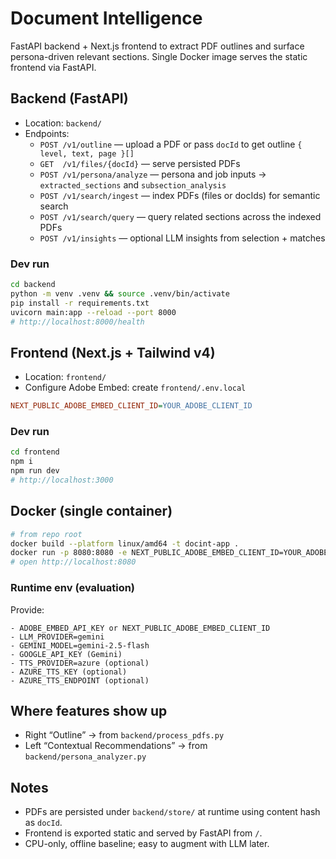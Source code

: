 # Document Intelligence

FastAPI backend + Next.js frontend to extract PDF outlines and surface persona-driven relevant sections. Single Docker image serves the static frontend via FastAPI.

## Backend (FastAPI)

- Location: `backend/`
- Endpoints:
  - `POST /v1/outline` — upload a PDF or pass `docId` to get outline `{ level, text, page }[]`
  - `GET  /v1/files/{docId}` — serve persisted PDFs
  - `POST /v1/persona/analyze` — persona and job inputs → `extracted_sections` and `subsection_analysis`
  - `POST /v1/search/ingest` — index PDFs (files or docIds) for semantic search
  - `POST /v1/search/query` — query related sections across the indexed PDFs
  - `POST /v1/insights` — optional LLM insights from selection + matches

### Dev run

```bash
cd backend
python -m venv .venv && source .venv/bin/activate
pip install -r requirements.txt
uvicorn main:app --reload --port 8000
# http://localhost:8000/health
```

## Frontend (Next.js + Tailwind v4)

- Location: `frontend/`
- Configure Adobe Embed: create `frontend/.env.local`

```ini
NEXT_PUBLIC_ADOBE_EMBED_CLIENT_ID=YOUR_ADOBE_CLIENT_ID
```

### Dev run

```bash
cd frontend
npm i
npm run dev
# http://localhost:3000
```

## Docker (single container)

```bash
# from repo root
docker build --platform linux/amd64 -t docint-app .
docker run -p 8080:8080 -e NEXT_PUBLIC_ADOBE_EMBED_CLIENT_ID=YOUR_ADOBE_CLIENT_ID docint-app
# open http://localhost:8080
```

### Runtime env (evaluation)

Provide:

```
- ADOBE_EMBED_API_KEY or NEXT_PUBLIC_ADOBE_EMBED_CLIENT_ID
- LLM_PROVIDER=gemini
- GEMINI_MODEL=gemini-2.5-flash
- GOOGLE_API_KEY (Gemini)
- TTS_PROVIDER=azure (optional)
- AZURE_TTS_KEY (optional)
- AZURE_TTS_ENDPOINT (optional)
```

## Where features show up
- Right “Outline” → from `backend/process_pdfs.py`
- Left “Contextual Recommendations” → from `backend/persona_analyzer.py`

## Notes
- PDFs are persisted under `backend/store/` at runtime using content hash as `docId`.
- Frontend is exported static and served by FastAPI from `/`.
- CPU-only, offline baseline; easy to augment with LLM later.



